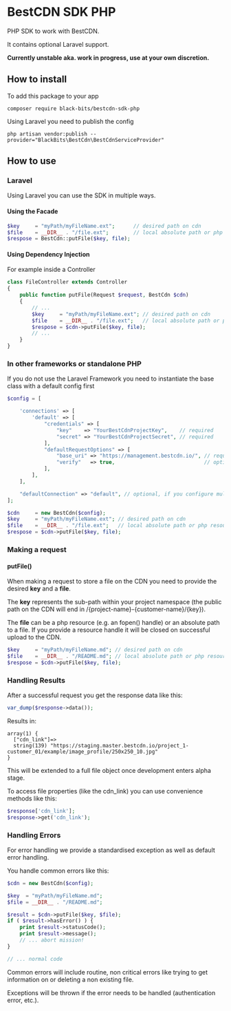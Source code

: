 # BestCDN SDK PHP

PHP SDK to work with BestCDN.

It contains optional Laravel support.

**Currently unstable aka. work in progress, use at your own discretion.**

## How to install

To add this package to your app
```
composer require black-bits/bestcdn-sdk-php
```

Using Laravel you need to publish the config
```
php artisan vendor:publish --provider="BlackBits\BestCdn\BestCdnServiceProvider"
```

## How to use

### Laravel

Using Laravel you can use the SDK in multiple ways.

#### Using the Facade

```php
$key     = "myPath/myFileName.ext";      // desired path on cdn
$file    = __DIR__ . "/file.ext";        // local absolute path or php resource handle
$respose = BestCdn::putFile($key, file); 
```




#### Using Dependency Injection

For example inside a Controller

```php
class FileController extends Controller
{
    public function putFile(Request $request, BestCdn $cdn)
    {
        // ...
        $key     = "myPath/myFileName.ext"; // desired path on cdn
        $file    = __DIR__ . "/file.ext";   // local absolute path or php resource handle
        $respose = $cdn->putFile($key, file); 
        // ...
    }
}
```

### In other frameworks or standalone PHP
If you do not use the Laravel Framework you need to instantiate the base class with a default config first

```php
$config = [

    'connections' => [
        'default' => [
            "credentials" => [
                "key"    => "YourBestCdnProjectKey",    // required
                "secret" => "YourBestCdnProjectSecret", // required
            ],
            "defaultRequestOptions" => [
                "base_uri" => "https://management.bestcdn.io/", // required - e.g. sandbox(testing) or production endpoint
                "verify"   => true,                             // optional - can be set to false for local testing (does not enforce SSL verification)
            ],
        ],
    ],

    "defaultConnection" => "default", // optional, if you configure multiple connections (multiple projects/testing/production)
];

$cdn     = new BestCdn($config);
$key     = "myPath/myFileName.ext"; // desired path on cdn
$file    = __DIR__ . "/file.ext";   // local absolute path or php resource handle
$respose = $cdn->putFile($key, file);
```

### Making a request

#### putFile()
When making a request to store a file on the CDN you need to provide the desired **key** and a **file**.
  
The **key** represents the sub-path within your project namespace (the public path on the CDN will end in /{project-name}-{customer-name}/{key}).

The **file** can be a php resource (e.g. an fopen() handle) or an absolute path to a file.
If you provide a resource handle it will be closed on successful upload to the CDN.

```php
$key     = "myPath/myFileName.md"; // desired path on cdn
$file    = __DIR__ . "/README.md"; // local absolute path or php resource handle
$respose = $cdn->putFile($key, file);
```

### Handling Results

After a successful request you get the response data like this:
```php
var_dump($response->data());
```
Results in:
```
array(1) {
  ["cdn_link"]=>
  string(139) "https://staging.master.bestcdn.io/project_1-customer_01/example/image_profile/250x250_10.jpg"
}
```
This will be extended to a full file object once development enters alpha stage.

To access file properties (like the cdn_link) you can use convenience methods like this:
```php
$response['cdn_link'];
$response->get('cdn_link');
```
### Handling Errors

For error handling we provide a standardised exception as well as default error handling.

You handle common errors like this:

```php
$cdn = new BestCdn($config);

$key  = "myPath/myFileName.md";
$file = __DIR__ . "/README.md";

$result = $cdn->putFile($key, $file);
if ( $result->hasError() ) {
    print $result->statusCode();
    print $result->message();
    // ... abort mission!
}

// ... normal code
```

Common errors will include routine, non critical errors like trying to get information on or deleting a non existing file.

Exceptions will be thrown if the error needs to be handled (authentication error, etc.).